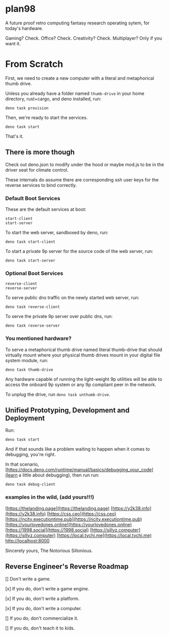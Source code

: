 # plan98

A future proof retro computing fantasy research operating sytem, for today's hardware.

Gaming? Check.
Office? Check.
Creativity? Check.
Multiplayer? Only if you want it.

# From Scratch

First, we need to create a new computer with a literal and metaphorical thumb drive.

Unless you already have a folder named `thumb-drive` in your home directory, rust+cargo, and deno installed, run:

```
deno task provision
```

Then, we're ready to start the services.

```
deno task start
```

That's it.

## There is more though

Check out deno.json to modify under the hood or maybe mod.js to be in the driver seat for climate control.

These internals do assume there are corresponding ssh user keys for the reverse services to bind correctly.

### Default Boot Services

These are the default services at boot:

```
start-client
start-server
```

To start the web server, sandboxed by deno, run:
```
deno task start-client
```

To start a private 9p server for the source code of the web server, run:
```
deno task start-server
```

### Optional Boot Services

```
reverse-client
reverse-server
```
To serve public dns traffic on the newly started web server, run:
```
deno task reverse-client
```

To serve the private 9p server over public dns, run:
```
deno task reverse-server
```

### You mentioned hardware?

To serve a metaphorical thumb drive named literal thumb-drive that should virtually mount where your physical thumb drives mount in your digital file system module, run:

```
deno task thumb-drive
```

Any hardware capable of running the light-weight 9p utilities will be able to access the onboard 9p system or any 9p compliant peer in the network.

To unplug the drive, run `deno task unthumb-drive`.

## Unified Prototyping, Development and Deployment

Run:

```
deno task start
```

And if that sounds like a problem waiting to happen when it comes to debugging, you're right.

In that scenario, [https://docs.deno.com/runtime/manual/basics/debugging_your_code](learn a little about debugging), then run run:

```
deno task debug-client
```

### examples in the wild, (add yours!!!)
[https://thelanding.page](https://thelanding.page)
[https://y2k38.info](https://y2k38.info)
[https://css.ceo](https://css.ceo)
[https://ncity.executiontime.pub](https://ncity.executiontime.pub)
[https://yourlovedones.online](https://yourlovedones.online)
[https://1998.social](https://1998.social)
[https://sillyz.computer](https://sillyz.computer)
[https://local.tychi.me](https://local.tychi.me)
[http://localhost:8000](http://localhost:8000)

Sincerely yours,
The Notorious Sillonious.

## Reverse Engineer's Reverse Roadmap

[] Don't write a game.

[x] If you do, don't write a game engine.

[x] If you do, don't write a platform.

[x] If you do, don't write a computer.

[] If you do, don't commercialize it.

[] If you do, don't teach it to kids.
